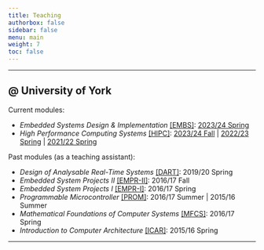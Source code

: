 ```yaml
---
title: Teaching
authorbox: false
sidebar: false
menu: main
weight: 7
toc: false
---
```


---

## @ University of York

Current modules:

- *Embedded Systems Design & Implementation* <u>[EMBS]</u>: [2023/24 Spring](https://www.york.ac.uk/students/studying/manage/programmes/module-catalogue/module/COM00003H/2023-24)
- *High Performance Computing Systems* <u>[HIPC]</u>: [2023/24 Fall](https://www.york.ac.uk/students/studying/manage/programmes/module-catalogue/module/COM00036H/latest/) | [2022/23 Spring](https://www.york.ac.uk/students/studying/manage/programmes/module-catalogue/module/COM00036H/2022-23) | [2021/22 Spring](https://www.york.ac.uk/students/studying/manage/programmes/module-catalogue/module/COM00036H/2021-22)


Past modules (as a teaching assistant):
- *Design of Analysable Real-Time Systems* <u>[DART]</u>: 2019/20 Spring
- *Embedded System Projects II* <u>[EMPR-II]</u>: 2016/17 Fall 
- *Embedded System Projects I* <u>[EMPR-I]</u>: 2016/17 Spring
- *Programmable Microcontroller* <u>[PROM]</u>: 2016/17 Summer | 2015/16 Summer
- *Mathematical Foundations of Computer Systems* <u>[MFCS]</u>: 2016/17 Spring 
- *Introduction to Computer Architecture* <u>[ICAR]</u>: 2015/16 Spring

---
